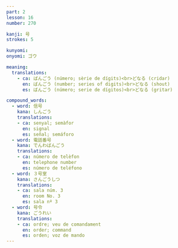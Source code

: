 ```yaml
---
part: 2
lesson: 16
number: 270

kanji: 号
strokes: 5

kunyomi:
onyomi: ゴウ

meaning:
  translations:
    - ca: ばんごう (número; sèrie de dígits​)<br>どなる (cridar)
      en: ばんごう (number; series of digits​)<br>どなる (shout)
      es: ばんごう (número; serie de dígitos)<br>どなる (gritar)

compound_words:
  - word: 信号
    kana: しんごう
    translations:
    - ca: senyal; semàfor
      en: signal
      es: señal; semáforo
  - word: 電話番号
    kana: でんわばんごう
    translations:
    - ca: número de telèfon
      en: telephone number
      es: número de teléfono
  - word: ３号室
    kana: さんごうしつ
    translations:
    - ca: sala núm. 3
      en: room No. 3
      es: sala nº 3
  - word: 号令
    kana: ごうれい
    translations:
    - ca: ordre; veu de comandament
      en: order; command​
      es: orden; voz de mando
---
```

